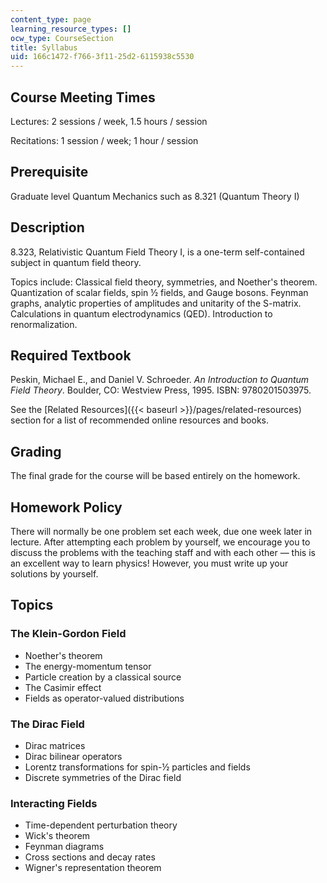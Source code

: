 ```yaml
---
content_type: page
learning_resource_types: []
ocw_type: CourseSection
title: Syllabus
uid: 166c1472-f766-3f11-25d2-6115938c5530
---
```


Course Meeting Times
--------------------

Lectures: 2 sessions / week, 1.5 hours / session

Recitations: 1 session / week; 1 hour / session

Prerequisite
------------

Graduate level Quantum Mechanics such as 8.321 (Quantum Theory I)

Description
-----------

8.323, Relativistic Quantum Field Theory I, is a one-term self-contained subject in quantum field theory.

Topics include: Classical field theory, symmetries, and Noether's theorem. Quantization of scalar fields, spin ½ fields, and Gauge bosons. Feynman graphs, analytic properties of amplitudes and unitarity of the S-matrix. Calculations in quantum electrodynamics (QED). Introduction to renormalization.

Required Textbook
-----------------

Peskin, Michael E., and Daniel V. Schroeder. _An Introduction to Quantum Field Theory_. Boulder, CO: Westview Press, 1995. ISBN: 9780201503975.

See the [Related Resources]({{< baseurl >}}/pages/related-resources) section for a list of recommended online resources and books.

Grading
-------

The final grade for the course will be based entirely on the homework.

Homework Policy
---------------

There will normally be one problem set each week, due one week later in lecture. After attempting each problem by yourself, we encourage you to discuss the problems with the teaching staff and with each other — this is an excellent way to learn physics! However, you must write up your solutions by yourself.

Topics
------

### The Klein-Gordon Field

*   Noether's theorem
*   The energy-momentum tensor
*   Particle creation by a classical source
*   The Casimir effect
*   Fields as operator-valued distributions

### The Dirac Field

*   Dirac matrices
*   Dirac bilinear operators
*   Lorentz transformations for spin-½ particles and fields
*   Discrete symmetries of the Dirac field

### Interacting Fields

*   Time-dependent perturbation theory
*   Wick's theorem
*   Feynman diagrams
*   Cross sections and decay rates
*   Wigner's representation theorem